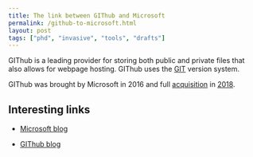 ```yaml
---
title: The link between GIThub and Microsoft
permalink: /github-to-microsoft.html
layout: post 
tags: ["phd", "invasive", "tools", "drafts"]
---
```


GIThub is a leading provider for storing both public and private files that also allows for webpage hosting. GIThub uses the [GIT](https://git-scm.com/) version system.

GIThub was brought by Microsoft in 2016 and full [acquisition](https://blogs.microsoft.com/blog/2018/10/26/microsoft-completes-github-acquisition/) in [2018](https://github.blog/2018-10-26-github-and-microsoft/).

## Interesting links

- [Microsoft blog](https://blogs.microsoft.com)

- [GIThub blog](https://github.blog/)